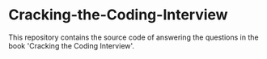 # Cracking-the-Coding-Interview
This repository contains the source code of answering the questions in the book 'Cracking the Coding Interview'.
